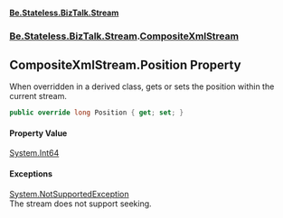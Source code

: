 #### [Be.Stateless.BizTalk.Stream](README.md 'README')
### [Be.Stateless.BizTalk.Stream](Be.Stateless.BizTalk.Stream.md 'Be.Stateless.BizTalk.Stream').[CompositeXmlStream](CompositeXmlStream.md 'Be.Stateless.BizTalk.Stream.CompositeXmlStream')

## CompositeXmlStream.Position Property

When overridden in a derived class, gets or sets the position within the current stream.

```csharp
public override long Position { get; set; }
```

#### Property Value
[System.Int64](https://docs.microsoft.com/en-us/dotnet/api/System.Int64 'System.Int64')

#### Exceptions

[System.NotSupportedException](https://docs.microsoft.com/en-us/dotnet/api/System.NotSupportedException 'System.NotSupportedException')  
The stream does not support seeking.